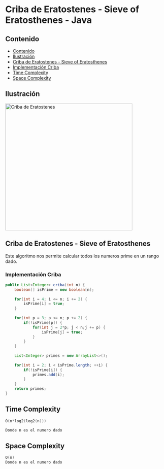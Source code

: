 # Criba de Eratostenes - Sieve of Eratosthenes - Java

## Contenido

* [Contenido](#contenido)
* [Ilustración](#ilustración)
* [Criba de Eratostenes - Sieve of Eratosthenes](#criba-de-eratostenes---sieve-of-eratosthenes)
* [Implementación Criba](#implementación-criba)
* [Time Complexity](#time-complexity)
* [Space Complexity](#space-complexity)


## Ilustración

<img alt="Criba de Eratostenes" src="https://upload.wikimedia.org/wikipedia/commons/b/b9/Sieve_of_Eratosthenes_animation.gif" width="400">


## Criba de Eratostenes - Sieve of Eratosthenes

Este algoritmo nos permite calcular todos los numeros prime en un rango dado.

### Implementación Criba

```java
public List<Integer> criba(int n) {
    boolean[] isPrime = new boolean[n];
    
    for(int i = 4; i <= n; i += 2) {
        isPrime[i] = true;
    }
    
    for(int p = 3; p <= n; p += 2) {
        if(!isPrime[p]) {
            for(int j = 2*p; j < n;j += p) {
                isPrime[j] = true;
            }
        }
    }
    
    List<Integer> primes = new ArrayList<>();
    
    for(int i = 2; i < isPrime.length; ++i) {
        if(!isPrime[i]) {
            primes.add(i);
        }
    }
    return primes;
}
```

## Time Complexity

```c++
O(n*log2(log2(n)))

Donde n es el numero dado
```

## Space Complexity

```c++
O(n)
Donde n es el numero dado
```